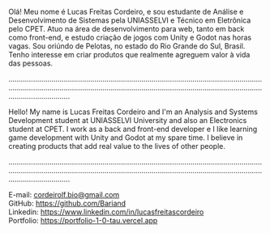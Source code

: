 Olá! Meu nome é Lucas Freitas Cordeiro, e sou estudante de Análise e Desenvolvimento de Sistemas pela UNIASSELVI e Técnico em Eletrônica pelo CPET. Atuo na área de desenvolvimento para web, tanto em back como front-end, e estudo criação de jogos com Unity e Godot nas horas vagas. Sou oriúndo de Pelotas, no estado do Rio Grande do Sul, Brasil. Tenho interesse em criar produtos que realmente agreguem valor à vida das pessoas.

......................................................................................................................................................................................................................................................................................

Hello! My name is Lucas Freitas Cordeiro and I'm an Analysis and Systems Development student at UNIASSELVI University and also an Electronics student at CPET. I work as a back and front-end developer e I like learning game development with Unity and Godot at my spare time. I believe in creating products that add real value to the lives of other people.

......................................................................................................................................................................................................................................................................................

E-mail: cordeirolf.bio@gmail.com <br>
GitHub: https://github.com/Bariand <br>
Linkedin: https://www.linkedin.com/in/lucasfreitascordeiro <br>
Portfolio: https://portfolio-1-0-tau.vercel.app
